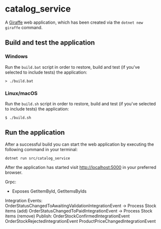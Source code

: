 # catalog_service

A [Giraffe](https://github.com/giraffe-fsharp/Giraffe) web application, which has been created via the `dotnet new giraffe` command.

## Build and test the application

### Windows

Run the `build.bat` script in order to restore, build and test (if you've selected to include tests) the application:

```
> ./build.bat
```

### Linux/macOS

Run the `build.sh` script in order to restore, build and test (if you've selected to include tests) the application:

```
$ ./build.sh
```

## Run the application

After a successful build you can start the web application by executing the following command in your terminal:

```
dotnet run src/catalog_service
```

After the application has started visit [http://localhost:5000](http://localhost:5000) in your preferred browser.

Grpc:
 - Exposes GetItemById, GetItemsByIds 

 Integration Events:
    OrderStatusChangedToAwaitingValidationIntegrationEvent -> Process Stock items (add)
    OrderStatusChangedToPaidIntegrationEvent -> Process Stock items (remove)
    Publish:
    OrderStockConfirmedIntegrationEvent
    OrderStockRejectedIntegrationEvent
    ProductPriceChangedIntegrationEvent